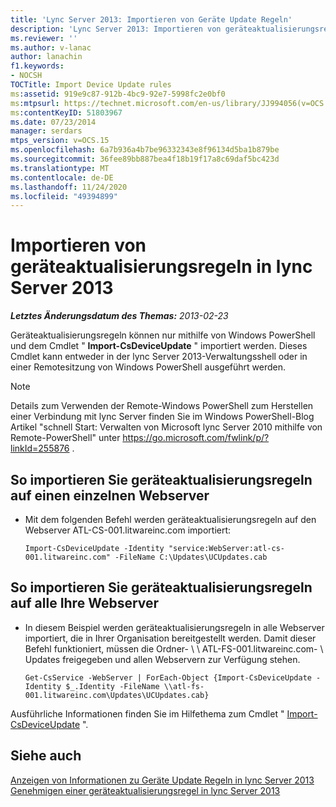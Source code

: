 ```yaml
---
title: 'Lync Server 2013: Importieren von Geräte Update Regeln'
description: 'Lync Server 2013: Importieren von geräteaktualisierungsregeln'
ms.reviewer: ''
ms.author: v-lanac
author: lanachin
f1.keywords:
- NOCSH
TOCTitle: Import Device Update rules
ms:assetid: 919e9c87-912b-4bc9-92e7-5998fc2e0bf0
ms:mtpsurl: https://technet.microsoft.com/en-us/library/JJ994056(v=OCS.15)
ms:contentKeyID: 51803967
ms.date: 07/23/2014
manager: serdars
mtps_version: v=OCS.15
ms.openlocfilehash: 6a7b936a4b7be96332343e8f96134d5ba1b879be
ms.sourcegitcommit: 36fee89bb887bea4f18b19f17a8c69daf5bc423d
ms.translationtype: MT
ms.contentlocale: de-DE
ms.lasthandoff: 11/24/2020
ms.locfileid: "49394899"
---
```

# <a name="import-device-update-rules-in-lync-server-2013"></a>Importieren von geräteaktualisierungsregeln in lync Server 2013

<div data-xmlns="http://www.w3.org/1999/xhtml">

<div class="topic" data-xmlns="http://www.w3.org/1999/xhtml" data-msxsl="urn:schemas-microsoft-com:xslt" data-cs="https://msdn.microsoft.com/">

<div data-asp="https://msdn2.microsoft.com/asp">



</div>

<div id="mainSection">

<div id="mainBody">

<span> </span>

_**Letztes Änderungsdatum des Themas:** 2013-02-23_

Geräteaktualisierungsregeln können nur mithilfe von Windows PowerShell und dem Cmdlet " **Import-CsDeviceUpdate** " importiert werden. Dieses Cmdlet kann entweder in der lync Server 2013-Verwaltungsshell oder in einer Remotesitzung von Windows PowerShell ausgeführt werden.

<div>


> [!NOTE]  
> Details zum Verwenden der Remote-Windows PowerShell zum Herstellen einer Verbindung mit lync Server finden Sie im Windows PowerShell-Blog Artikel "schnell Start: Verwalten von Microsoft lync Server 2010 mithilfe von Remote-PowerShell" unter <A href="https://go.microsoft.com/fwlink/p/?linkid=255876">https://go.microsoft.com/fwlink/p/?linkId=255876</A> .



</div>

<div>


<div>

## <a name="to-import-device-update-rules-to-a-single-web-server"></a>So importieren Sie geräteaktualisierungsregeln auf einen einzelnen Webserver

  - Mit dem folgenden Befehl werden geräteaktualisierungsregeln auf den Webserver ATL-CS-001.litwareinc.com importiert:
    
        Import-CsDeviceUpdate -Identity "service:WebServer:atl-cs-001.litwareinc.com" -FileName C:\Updates\UCUpdates.cab

</div>

<div>

## <a name="to-import-device-update-rules-to-all-your-web-servers"></a>So importieren Sie geräteaktualisierungsregeln auf alle Ihre Webserver

  - In diesem Beispiel werden geräteaktualisierungsregeln in alle Webserver importiert, die in Ihrer Organisation bereitgestellt werden. Damit dieser Befehl funktioniert, müssen die Ordner- \\ \\ ATL-FS-001.litwareinc.com- \\ Updates freigegeben und allen Webservern zur Verfügung stehen.
    
        Get-CsService -WebServer | ForEach-Object {Import-CsDeviceUpdate -Identity $_.Identity -FileName \\atl-fs-001.litwareinc.com\Updates\UCUpdates.cab}

</div>

Ausführliche Informationen finden Sie im Hilfethema zum Cmdlet " [Import-CsDeviceUpdate](https://docs.microsoft.com/powershell/module/skype/Import-CsDeviceUpdate) ".

</div>

<div>

## <a name="see-also"></a>Siehe auch


[Anzeigen von Informationen zu Geräte Update Regeln in lync Server 2013](lync-server-2013-view-information-about-device-update-rules.md)  
[Genehmigen einer geräteaktualisierungsregel in lync Server 2013](lync-server-2013-approve-a-device-update-rule.md)  
  

</div>

</div>

<span> </span>

</div>

</div>

</div>

